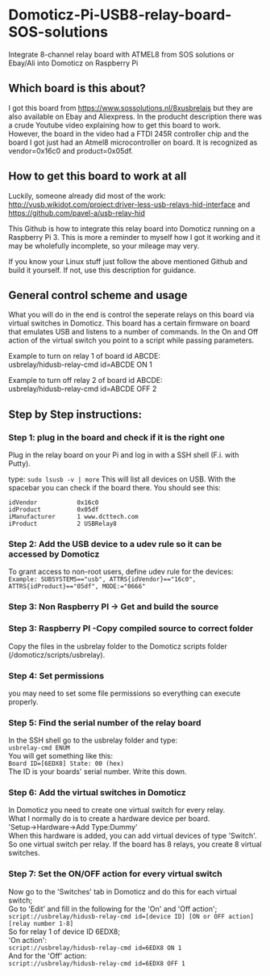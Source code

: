 # Domoticz-Pi-USB8-relay-board-SOS-solutions
Integrate 8-channel relay board with ATMEL8 from SOS solutions or Ebay/Ali into Domoticz on Raspberry Pi

## Which board is this about?
I got this board from https://www.sossolutions.nl/8xusbrelais but they are also available on Ebay and Aliexpress.
In the producht description there was a crude Youtube video explaining how to get this board to work.<br>
However, the board in the video had a FTDI 245R controller chip and the board I got just had an Atmel8 microcontroller on board.
It is recognized as vendor=0x16c0 and product=0x05df.

## How to get this board to work at all
Luckily, someone already did most of the work: http://vusb.wikidot.com/project:driver-less-usb-relays-hid-interface and https://github.com/pavel-a/usb-relay-hid

This Github is how to integrate this relay board into Domoticz running on a Raspberry Pi 3. This is more a reminder to myself how I got it working and it may be wholefully incomplete, so your mileage may very.

If you know your Linux stuff just follow the above mentioned Github and build it yourself. If not, use this description for guidance.

## General control scheme and usage
What you will do in the end is control the seperate relays on this board via virtual switches in Domoticz.
This board has a certain firmware on board that emulates USB and listens to a number of commands.
In the On and Off action of the virtual switch you point to a script while passing parameters.

Example to turn on relay 1 of board id ABCDE:<br>
usbrelay/hidusb-relay-cmd id=ABCDE ON 1<br>

Example to turn off relay 2 of board id ABCDE:<br>
usbrelay/hidusb-relay-cmd id=ABCDE OFF 2<br>

## Step by Step instructions:

### Step 1: plug in the board and check if it is the right one
Plug in the relay board on your Pi and log in with a SSH shell (F.i. with Putty).

type: `sudo lsusb -v | more`
This will list all devices on USB.
With the spacebar you can check if the board there.
You should see this:
```
idVendor           0x16c0
idProduct          0x05df
iManufacturer      1 www.dcttech.com
iProduct           2 USBRelay8
```

### Step 2: Add the USB device to a udev rule so it can be accessed by Domoticz
To grant access to non-root users, define udev rule for the devices:<br>
`Example: SUBSYSTEMS=="usb", ATTRS{idVendor}=="16c0", ATTRS{idProduct}=="05df", MODE:="0666" `

### Step 3: Non Raspberry PI -> Get and build the source 
### Step 3: Raspberry PI -Copy compiled source to correct folder
Copy the files in the usbrelay folder to the Domoticz scripts folder (/domoticz/scripts/usbrelay).

### Step 4: Set permissions
you may need to set some file permissions so everything can execute properly.

### Step 5: Find the serial number of the relay board
In the SSH shell go to the usbrelay folder and type:<br>
`usbrelay-cmd ENUM`<br>
You will get something like this:<br>
`Board ID=[6EDX8] State: 00 (hex)`<br>
The ID is your boards' serial number. Write this down.<br>

### Step 6: Add the virtual switches in Domoticz
In Domoticz you need to create one virtual switch for every relay.<br>
What I normally do is to create a hardware device per board. <br>
'Setup->Hardware->Add Type:Dummy'<br>
When this hardware is added, you can add virtual devices of type 'Switch'.<br>
So one virtual switch per relay. If the board has 8 relays, you create 8 virtual switches.<br>

### Step 7: Set the ON/OFF action for every virtual switch
Now go to the 'Switches' tab in Domoticz and do this for each virtual switch;<br>
Go to 'Edit' and fill in the following for the 'On' and 'Off action';<br>
`script://usbrelay/hidusb-relay-cmd id=[device ID] [ON or OFF action] [relay number 1-8]`<br>
So for relay 1 of device ID 6EDX8;<br>
'On action':<br>
`script://usbrelay/hidusb-relay-cmd id=6EDX8 ON 1`<br>
And for the 'Off' action:<br>
`script://usbrelay/hidusb-relay-cmd id=6EDX8 OFF 1`<br>



